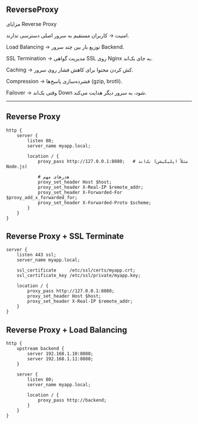 ## ReverseProxy

مزایای Reverse Proxy

امنیت → کاربران مستقیم به سرور اصلی دسترسی ندارند.

Load Balancing → توزیع بار بین چند سرور Backend.

SSL Termination → مدیریت گواهی SSL روی Nginx به جای بک‌اند.

Caching → کش کردن محتوا برای کاهش فشار روی سرور.

Compression → فشرده‌سازی پاسخ‌ها (gzip, brotli).

Failover → وقتی بک‌اند Down شود، به سرور دیگر هدایت می‌کند.

---------------------------------------------------------------------------------------------
## Reverse Proxy
```
http {
    server {
        listen 80;
        server_name myapp.local;

        location / {
            proxy_pass http://127.0.0.1:8080;   # بک‌اند (مثلاً اپلیکیشن Node.js)
            
            # هدرهای مهم
            proxy_set_header Host $host;
            proxy_set_header X-Real-IP $remote_addr;
            proxy_set_header X-Forwarded-For $proxy_add_x_forwarded_for;
            proxy_set_header X-Forwarded-Proto $scheme;
        }
    }
}
```

## Reverse Proxy + SSL Terminate
```
server {
    listen 443 ssl;
    server_name myapp.local;

    ssl_certificate     /etc/ssl/certs/myapp.crt;
    ssl_certificate_key /etc/ssl/private/myapp.key;

    location / {
        proxy_pass http://127.0.0.1:8080;
        proxy_set_header Host $host;
        proxy_set_header X-Real-IP $remote_addr;
    }
}

```

## Reverse Proxy + Load Balancing
```
http {
    upstream backend {
        server 192.168.1.10:8080;
        server 192.168.1.11:8080;
    }

    server {
        listen 80;
        server_name myapp.local;

        location / {
            proxy_pass http://backend;
        }
    }
}
```



